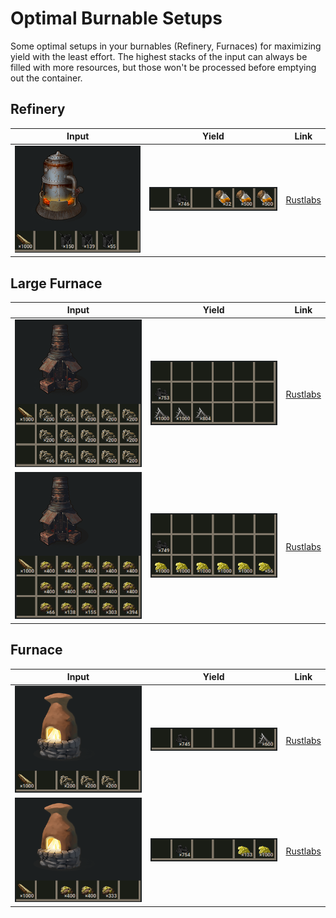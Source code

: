 # Optimal Burnable Setups

Some optimal setups in your burnables (Refinery, Furnaces) for maximizing yield with the least effort. The highest stacks of the input can always be filled with more resources, but those won't be processed before emptying out the container.

## Refinery

| Input                                     | Yield                                          | Link                                                         |
| ----------------------------------------- | ---------------------------------------------- | ------------------------------------------------------------ |
| ![](resources/burnables/oil-refinery.png) | ![](resources/burnables/oil-refinery-done.png) | [Rustlabs](https://rustlabs.com/smelter=-1293296287#content=bNlCsgB57v_GebhuY2dHYmS7MwOCorI4uY2dHXU5icam) |

## Large Furnace

| Input                                             | Yield                                                  | Link                                                         |
| ------------------------------------------------- | ------------------------------------------------------ | ------------------------------------------------------------ |
| ![](resources/burnables/large-furnace-metal.png)  | ![](resources/burnables/large-furnace-metal-done.png)  | [Rustlabs](https://rustlabs.com/smelter=-1992717673#content=b4hCsgB57v_Hz8bEPhiwEWxQrYfNSf7KCHz8bEPhiwEWxQrYaqewEWxQrYfNSf7KCHz8bEPhiwEWxQrYfNSf7KCGebfNSf7J5sZ3c0smuS0GVuJKlpyl2i6cZ3c0soqHe) |
| ![](resources/burnables/large-furnace-sulfur.png) | ![](resources/burnables/large-furnace-sulfur-done.png) | [Rustlabs](https://rustlabs.com/smelter=-1992717673#content=b8ACsgB57v_H0e-5whj6b0e-5whj6b0e-5whj6b0e-5whj6b0e-5whj6aebh1t-HyCNKh1t-HyCNKh1t-HyCNKh1t-HyCNKh1t-HyCNKaqeFrp_fHX9j0e-5whiXt7j-WSorM41t-HyCNl41t-HyCNIGHe) |

## Furnace

| Input                                       | Yield                                            | Link                                                         |
| ------------------------------------------- | ------------------------------------------------ | ------------------------------------------------------------ |
| ![](resources/burnables/furnace-metal.png)  | ![](resources/burnables/furnace-metal-done.png)  | [Rustlabs](https://rustlabs.com/smelter=-1999722522#content=bMyCsgB57v_GebfNSf7KCHz8bEPhiwEWxQrYaqem) |
| ![](resources/burnables/furnace-sulfur.png) | ![](resources/burnables/furnace-sulfur-done.png) | [Rustlabs](https://rustlabs.com/smelter=-1999722522#content=bNwCsgB57v_Gebh1t-HyCNKh1t-HyCNKh1t-HyCNtqqem) |